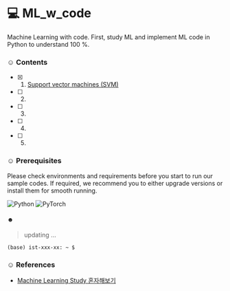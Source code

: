 # 💻 ML_w_code
Machine Learning with code. First, study ML and implement ML code in Python to understand 100 %. 


### ☺︎ Contents
- [x] 01. [Support vector machines (SVM)]()
- [ ] 02. 
- [ ] 03. 
- [ ] 04. 
- [ ] 05. 


### ☺︎ Prerequisites
Please check environments and requirements before you start to run our sample codes. If required, we recommend you to either upgrade versions or install them for smooth running.

![Python](https://img.shields.io/badge/python-3670A0?style=for-the-badge&logo=python&logoColor=ffdd54)
![PyTorch](https://img.shields.io/badge/PyTorch-%23EE4C2C.svg?style=for-the-badge&logo=PyTorch&logoColor=white)

#### ☻ 
>  updating ...

```
(base) ist-xxx-xx: ~ $ 
```


### ☺︎ References 
+ [Machine Learning Study 혼자해보기](https://github.com/teddylee777/machine-learning#%EB%8D%B0%EC%9D%B4%ED%84%B0-%EC%82%AC%EC%9D%B4%EC%96%B8%ED%8B%B0%EC%8A%A4%ED%8A%B8-%EC%8A%A4%ED%86%A0%EB%A6%AC-data-scientist-story)

